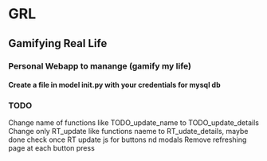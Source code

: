 # GRL
## Gamifying Real Life
### Personal Webapp to manange (gamify my life)

#### Create a file in model __init__.py with your credentials for mysql db 



### TODO 
Change name of functions like TODO_update_name to TODO_update_details
Change only RT_update like functions naeme to RT_udate_details, maybe done check once
RT update js for buttons nd modals
Remove refreshing page at each button press